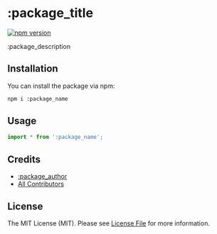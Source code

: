 # :package_title
[![npm version](https://badge.fury.io/js/:package_name.svg)](https://badge.fury.io/js/:package_name)

:package_description

## Installation
You can install the package via npm:

```bash
npm i :package_name
```

## Usage

```javascript
import * from ':package_name';
```

## Credits

- [:package_author](https://github.com/honedlabs)
- [All Contributors](../../contributors)

## License
The MIT License (MIT). Please see [License File](LICENSE.md) for more information.